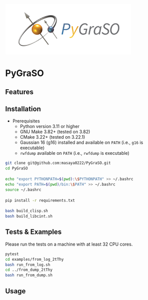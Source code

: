 <div align="left">
  <img src="https://github.com/masaya0222/PyGraSO/blob/main/logo.png" height="160px"/>
</div>

PyGraSO
==================================

## Features

## Installation
- Prerequisites
  - Python version 3.11 or higher
  - GNU Make 3.82+ (tested on 3.82)
  - CMake 3.22+ (tested on 3.22.1)
  - Gaussian 16 (g16) installed and available on `PATH` (i.e., `g16` is executable)
  - `rwfdump` available on `PATH` (i.e., `rwfdump` is executable)

```bash
git clone git@github.com:masaya0222/PyGraSO.git
cd PyGraSO

echo "export PYTHONPATH=$(pwd):\$PYTHONPATH" >> ~/.bashrc
echo "export PATH=$(pwd)/bin:\$PATH" >> ~/.bashrc
source ~/.bashrc

pip install -r requirements.txt

bash build_clisp.sh
bash build_libcint.sh
```

## Tests & Examples
Please run the tests on a machine with at least 32 CPU cores.
```bash
pytest
cd examples/from_log_2tThy
bash run_from_log.sh
cd ../from_dump_2tThy
bash run_from_dump.sh
```

## Usage
